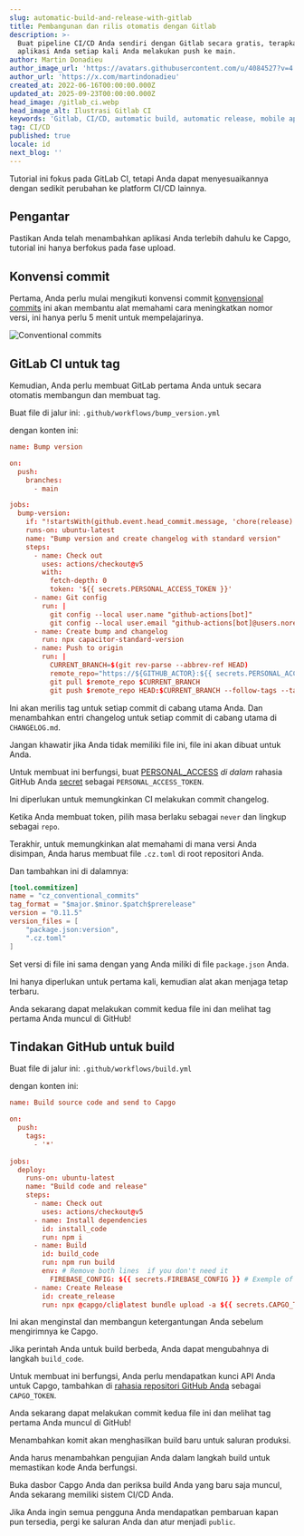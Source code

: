 ```yaml
---
slug: automatic-build-and-release-with-gitlab
title: Pembangunan dan rilis otomatis dengan Gitlab
description: >-
  Buat pipeline CI/CD Anda sendiri dengan Gitlab secara gratis, terapkan
  aplikasi Anda setiap kali Anda melakukan push ke main.
author: Martin Donadieu
author_image_url: 'https://avatars.githubusercontent.com/u/4084527?v=4'
author_url: 'https://x.com/martindonadieu'
created_at: 2022-06-16T00:00:00.000Z
updated_at: 2025-09-23T00:00:00.000Z
head_image: /gitlab_ci.webp
head_image_alt: Ilustrasi Gitlab CI
keywords: 'Gitlab, CI/CD, automatic build, automatic release, mobile app updates'
tag: CI/CD
published: true
locale: id
next_blog: ''
---
```

Tutorial ini fokus pada GitLab CI, tetapi Anda dapat menyesuaikannya dengan sedikit perubahan ke platform CI/CD lainnya.

## Pengantar 

Pastikan Anda telah menambahkan aplikasi Anda terlebih dahulu ke Capgo, tutorial ini hanya berfokus pada fase upload.

## Konvensi commit

Pertama, Anda perlu mulai mengikuti konvensi commit [konvensional commits](https://www.conventionalcommits.org/en/v1.0.0/) ini akan membantu alat memahami cara meningkatkan nomor versi, ini hanya perlu 5 menit untuk mempelajarinya.

![Conventional commits](/conventional_commits.webp)

## GitLab CI untuk tag

Kemudian, Anda perlu membuat GitLab pertama Anda untuk secara otomatis membangun dan membuat tag.

Buat file di jalur ini: `.github/workflows/bump_version.yml`

dengan konten ini:

```toml
name: Bump version

on:
  push:
    branches:
      - main

jobs:
  bump-version:
    if: "!startsWith(github.event.head_commit.message, 'chore(release):')"
    runs-on: ubuntu-latest
    name: "Bump version and create changelog with standard version"
    steps:
      - name: Check out
        uses: actions/checkout@v5
        with:
          fetch-depth: 0
          token: '${{ secrets.PERSONAL_ACCESS_TOKEN }}'
      - name: Git config
        run: |
          git config --local user.name "github-actions[bot]"
          git config --local user.email "github-actions[bot]@users.noreply.github.com"
      - name: Create bump and changelog
        run: npx capacitor-standard-version
      - name: Push to origin
        run: |
          CURRENT_BRANCH=$(git rev-parse --abbrev-ref HEAD)
          remote_repo="https://${GITHUB_ACTOR}:${{ secrets.PERSONAL_ACCESS_TOKEN }}@github.com/${GITHUB_REPOSITORY}.git"
          git pull $remote_repo $CURRENT_BRANCH
          git push $remote_repo HEAD:$CURRENT_BRANCH --follow-tags --tags
```

Ini akan merilis tag untuk setiap commit di cabang utama Anda. Dan menambahkan entri changelog untuk setiap commit di cabang utama di `CHANGELOG.md`.

Jangan khawatir jika Anda tidak memiliki file ini, file ini akan dibuat untuk Anda.

Untuk membuat ini berfungsi, buat [PERSONAL_ACCESS](https://docs.github.com/en/authentication/keeping-your-account-and-data-secure/creating-a-personal-access-token/) _di dalam_ rahasia GitHub Anda [secret](https://docs.github.com/en/actions/security-guides/encrypted-secrets "GitHub secrets") sebagai `PERSONAL_ACCESS_TOKEN`.

Ini diperlukan untuk memungkinkan CI melakukan commit changelog.

Ketika Anda membuat token, pilih masa berlaku sebagai `never` dan lingkup sebagai `repo`.

Terakhir, untuk memungkinkan alat memahami di mana versi Anda disimpan, Anda harus membuat file `.cz.toml` di root repositori Anda.

Dan tambahkan ini di dalamnya:

```toml
[tool.commitizen]
name = "cz_conventional_commits"
tag_format = "$major.$minor.$patch$prerelease"
version = "0.11.5"
version_files = [
    "package.json:version",
    ".cz.toml"
]
```

Set versi di file ini sama dengan yang Anda miliki di file `package.json` Anda.

Ini hanya diperlukan untuk pertama kali, kemudian alat akan menjaga tetap terbaru.

Anda sekarang dapat melakukan commit kedua file ini dan melihat tag pertama Anda muncul di GitHub!

## Tindakan GitHub untuk build

Buat file di jalur ini: `.github/workflows/build.yml`

dengan konten ini:

```toml
name: Build source code and send to Capgo

on:
  push:
    tags:
      - '*'
      
jobs:
  deploy:
    runs-on: ubuntu-latest
    name: "Build code and release"
    steps:
      - name: Check out
        uses: actions/checkout@v5
      - name: Install dependencies
        id: install_code
        run: npm i
      - name: Build
        id: build_code
        run: npm run build
        env: # Remove both lines  if you don't need it
          FIREBASE_CONFIG: ${{ secrets.FIREBASE_CONFIG }} # Exemple of env var coming from a secret
      - name: Create Release
        id: create_release
        run: npx @capgo/cli@latest bundle upload -a ${{ secrets.CAPGO_TOKEN }} -c production
```

Ini akan menginstal dan membangun ketergantungan Anda sebelum mengirimnya ke Capgo.

Jika perintah Anda untuk build berbeda, Anda dapat mengubahnya di langkah `build_code`.

Untuk membuat ini berfungsi, Anda perlu mendapatkan kunci API Anda untuk Capgo, tambahkan di [rahasia repositori GitHub Anda](https://docs.github.com/en/actions/security-guides/encrypted-secrets/) sebagai `CAPGO_TOKEN`.

Anda sekarang dapat melakukan commit kedua file ini dan melihat tag pertama Anda muncul di GitHub!

Menambahkan komit akan menghasilkan build baru untuk saluran produksi.

Anda harus menambahkan pengujian Anda dalam langkah build untuk memastikan kode Anda berfungsi.

Buka dasbor Capgo Anda dan periksa build Anda yang baru saja muncul, Anda sekarang memiliki sistem CI/CD Anda.

Jika Anda ingin semua pengguna Anda mendapatkan pembaruan kapan pun tersedia, pergi ke saluran Anda dan atur menjadi `public`.
